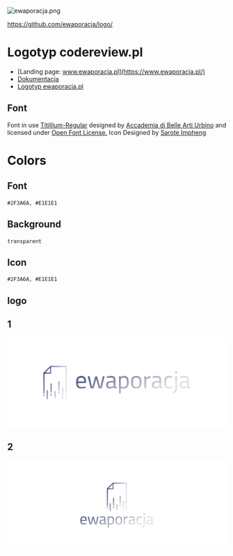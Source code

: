 ![ewaporacja.png](https://logo.ewaporacja.pl/1/cover.png)

https://github.com/ewaporacja/logo/

# Logotyp codereview.pl
+ [Landing page: www.ewaporacja.pl](https://www.ewaporacja.pl/)
+ [Dokumentacja](https://docs.ewaporacja.pl/)
+ [Logotyp ewaporacja.pl](https://logo.ewaporacja.pl/)

## Font

Font in use <a target="_blank" href="https://www.fontsquirrel.com/fonts/titillium">Titillium-Regular</a> designed by
<a target="_blank" href="http://www.accademiadiurbino.it/">Accademia di Belle Arti Urbino</a>
and licensed under
<a target="_blank" href="http://scripts.sil.org/cms/scripts/page.php?site_id=nrsi&amp;id=OFL_web">Open Font License.</a>
Icon Designed by
<a target="_blank" href="https://thenounproject.com/srip">Sarote Impheng</a>


# Colors

## Font
  
    #2F3A6A, #E1E1E1


## Background

    transparent

## Icon
     
    #2F3A6A, #E1E1E1
    
    
## logo


## 1
![1/cover.png](1/cover.png)

## 2
![2/cover.png](2/cover.png)
